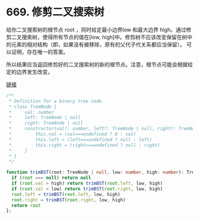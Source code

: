 # 669. 修剪二叉搜索树

给你二叉搜索树的根节点 root ，同时给定最小边界low 和最大边界 high。通过修剪二叉搜索树，使得所有节点的值在[low, high]中。修剪树不应该改变保留在树中的元素的相对结构（即，如果没有被移除，原有的父代子代关系都应当保留）。 可以证明，存在唯一的答案。

所以结果应当返回修剪好的二叉搜索树的新的根节点。注意，根节点可能会根据给定的边界发生改变。

[链接](https://leetcode-cn.com/problems/trim-a-binary-search-tree)

```ts
/**
 * Definition for a binary tree node.
 * class TreeNode {
 *     val: number
 *     left: TreeNode | null
 *     right: TreeNode | null
 *     constructor(val?: number, left?: TreeNode | null, right?: TreeNode | null) {
 *         this.val = (val===undefined ? 0 : val)
 *         this.left = (left===undefined ? null : left)
 *         this.right = (right===undefined ? null : right)
 *     }
 * }
 */

function trimBST(root: TreeNode | null, low: number, high: number): TreeNode | null {
  if (root === null) return null
  if (root.val > high) return trimBST(root.left, low, high)
  if (root.val < low) return trimBST(root.right, low, high)
  root.left = trimBST(root.left, low, high)
  root.right = trimBST(root.right, low, high)
  return root
};
```
